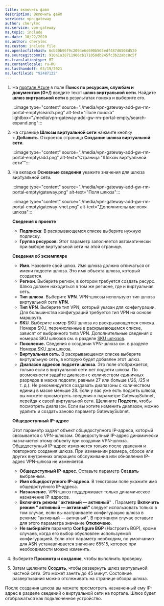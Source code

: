```yaml
---
title: включить файл
description: Включить файл
services: vpn-gateway
author: cherylmc
ms.service: vpn-gateway
ms.topic: include
ms.date: 10/22/2020
ms.author: cherylmc
ms.custom: include file
ms.openlocfilehash: 6cb30b96f9c2094e6d690b565edf487d6508d520
ms.sourcegitcommit: 910a1a38711966cb171050db245fc3b22abc8c5f
ms.translationtype: MT
ms.contentlocale: ru-RU
ms.lasthandoff: 03/19/2021
ms.locfileid: "92487122"
---
```

1. На [портале Azure](https://portal.azure.com) в поле **Поиск по ресурсам, службам и документам (G+/)** введите текст **шлюз виртуальной сети**. Найдите **шлюз виртуальной сети** в результатах поиска и выберите его.

   :::image type="content" source="./media/vpn-gateway-add-gw-rm-portal-empty/search.png" alt-text="Поле поиска" lightbox="./media/vpn-gateway-add-gw-rm-portal-empty/search-expand.png":::

1. На странице **Шлюзы виртуальной сети** нажмите кнопку **+ Добавить**. Откроется страница **Создание шлюза виртуальной сети**.

   :::image type="content" source="./media/vpn-gateway-add-gw-rm-portal-empty/add.png" alt-text="Страница &quot;Шлюзы виртуальной сети&quot;":::
1. На вкладке **Основные сведения** укажите значения для шлюза виртуальной сети.

   :::image type="content" source="./media/vpn-gateway-add-gw-rm-portal-empty/gateway.png" alt-text="Поля шлюза":::

   :::image type="content" source="./media/vpn-gateway-add-gw-rm-portal-empty/gateway-vnet.png" alt-text="Дополнительные поля шлюза":::

   **Сведения о проекте**

   * **Подписка**: В раскрывающемся списке выберите нужную подписку.
   * **Группа ресурсов**. Этот параметр заполняется автоматически при выборе виртуальной сети на этой странице.

   **Сведения об экземпляре**

   * **Имя**. Назовите свой шлюз. Имя шлюза должно отличаться от имени подсети шлюза. Это имя объекта шлюза, который создается.
   * **Регион**. Выберите регион, в котором требуется создать ресурс. Шлюз должен находиться в том же регионе, где и виртуальная сеть.
   * **Тип шлюза**. Выберите **VPN**. VPN-шлюзы используют тип шлюза виртуальной сети **VPN**.
   * **Тип VPN**. Выберите тип VPN, который указан для конфигурации. Для большинства конфигураций требуется тип VPN на основе маршрута.
   * **SKU**. Выберите номер SKU шлюза из раскрывающегося списка. Номера SKU, перечисленные в раскрывающемся списке, зависят от выбранного типа VPN. Дополнительные сведения о номерах SKU шлюзов см. в разделе [SKU шлюзов](../articles/vpn-gateway/vpn-gateway-about-vpn-gateway-settings.md#gwsku).
   * **Поколение.** Сведения о создании VPN-шлюза см. в разделе [Номера SKU для шлюза](../articles/vpn-gateway/vpn-gateway-about-vpngateways.md#gwsku).
   * **Виртуальная сеть.** В раскрывающемся списке выберите виртуальную сеть, в которую будет добавлен этот шлюз.
   * **Диапазон адресов подсети шлюза**. Это поле отображается, только если в виртуальной сети нет подсети шлюза. По возможности задайте диапазон с количеством единичных разрядов в маске подсети, равным 27 или больше (/26, /25 и т. д.). Не рекомендуется создавать диапазоны с количеством единиц в маске меньше 28. Если у вас уже есть подсеть шлюза, вы можете просмотреть сведения о параметре GatewaySubnet, перейдя к своей виртуальной сети. Щелкните **Подсети**, чтобы посмотреть диапазон. Если вы хотите изменить диапазон, можно удалить и создать заново параметр GatewaySubnet.

   **Общедоступный IP-адрес**

   Этот параметр задает объект общедоступного IP-адреса, который связывается с VPN-шлюзом. Общедоступный IP-адрес динамически назначается этому объекту при создании VPN-шлюза. Общедоступный IP-адрес изменяется только после удаления и повторного создания шлюза. При изменении размера, сбросе или других внутренних операциях обслуживания или обновления IP-адрес VPN-шлюза не изменяется.

     * **Общедоступный IP-адрес**. Оставьте параметр **Создать** выбранным.
     * **Имя общедоступного IP-адреса**. В текстовом поле укажите имя общедоступного IP-адреса.
     * **Назначение.** VPN-шлюз поддерживает только динамическое назначение IP-адресов.
     * **Включить режим "активный — активный"** . Параметр **Включить режим " активный — активный"** следует использовать только в том случае, если вы настраиваете конфигурацию шлюза в режиме "активный — активный". В противном случае оставьте для этого параметра значение **Отключено**.
     * **Не выбирайте** параметр **Configure BGP** (Настроить BGP), кроме случаев, когда его выбор обусловлен используемой конфигурацией. Если этот параметр необходим, по умолчанию для ASN устанавливается значение 65515, которое при необходимости можно изменить.
1. Выберите **Просмотр и создание**, чтобы выполнить проверку.
1. Затем щелкните **Создать**, чтобы развернуть шлюз виртуальной частной сети. Это может занять до 45 минут. Состояние развертывания можно отслеживать на странице обзора шлюза.

После создания шлюза вы можете просмотреть назначенный ему IP-адрес в разделе сведений о виртуальной сети на портале. Шлюз будет отображаться как подключенное устройство.
